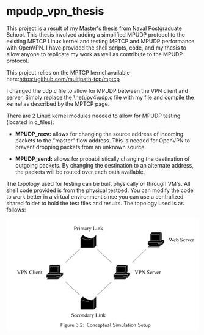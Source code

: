 # mpudp_vpn_thesis
This project is a result of my Master's thesis from Naval Postgraduate School.  This thesis involved adding a simplified MPUDP protocol to the existing MPTCP Linux kernel and testing MPTCP and MPUDP performance with OpenVPN.  I have provided the shell scripts, code, and my thesis to allow anyone to replicate my work as well as contribute to the MPUDP protocol.


This project relies on the MPTCP kernel available here:https://github.com/multipath-tcp/mptcp

I changed the udp.c file to allow for MPUDP between the VPN client and server.  Simply replace the \net\ipv4\udp.c file with my file and compile the kernel as described by the MPTCP page.

There are 2 Linux kernel modules needed to allow for MPUDP testing (located in c_files):
  
* **MPUDP_recv:** allows for changing the source address of incoming packets to the "master" flow address.  This is needed for OpenVPN to prevent dropping packets from an unknown source.
 
* **MPUDP_send:** allows for probabilistically changing the destination of outgoing packets.  By changing the destination to an alternate address, the packets will be routed over each path available.
  

The topology used for testing can be built physically or through VM's.  All shell code provided is from the physical testbed.  You can modify the code to work better in a virtual environment since you can use a centralized shared folder to hold the test files and results.  The topology used is as follows:

![Alt text](/pics/sim_topology.png?raw=true)



